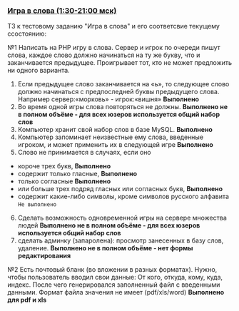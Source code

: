 <h3><a href="http://servyz.xyz:8099">Игра в слова (1:30-21:00 мск)</a></h3>

<p>ТЗ к тестовому заданию "Игра в слова" и его соответсвие текущему ссостоянию:</p>

№1
Написать на PHP игру в слова. Сервер и игрок по очереди пишут слова, каждое слово должно начинаться на ту же букву, что и заканчивается предыдущее.
Проигрывает тот, кто не может предложить ни одного варианта.
1) Если предыдущее слово заканчивается на «ь», то следующее слово должно начинаться с предпоследней буквы предыдущего слова. Например сервер:«морковь» -
игрок:«вишня» **Выполнено**
2) Во время одной игры слова повторяться не должны. **Выполнено не в полном объёме - для всех юзеров используется общий набор слов**
3) Компьютер хранит свой набор слов в базе MySQL. **Выполнено**
4) Компьютер запоминает неизвестные ему слова, введенные игроком, и может применить их в следующей игре **Выполнено**
5) Слово не принимается в случаях, если оно
* короче трех букв, **Выполнено**
* содержит только гласные, **Выполнено**
* только согласные **Выполнено**
* или больше трех подряд гласных или согласных букв, **Выполнено**
* содержит какие-либо символы, кроме символов русского алфавита `Не выполнено`
6) Сделать возможность одновременной игры на сервере множества людей **Выполнено не в полном объёме - для всех юзеров используется общий набор слов**
7) сделать админку (запаролена): просмотр занесенных в базу слов, удаление. **Выполнено не в полном объёме - нет формы редактирования**

№2 Есть почтовый бланк (во вложении в разных форматах).
Нужно, чтобы пользователь вводил свои данные: От кого, откуда, кому,
куда, индекс. После чего генерировался заполненный файл с введенными
данными. Формат файла значения не имеет (pdf/xls/word) **Выполнено для pdf и xls**
